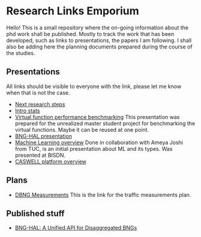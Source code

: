 # Research Links Emporium

Hello! This is a small repository where the on-going information about the phd work shall be published. Mostly to track the work that has been developed, such as links to presentations,
the papers I am following. I shall also be adding here the planning documents prepared during the course of the studies.

## Presentations

All links should be visible to everyone with the link, please let me know when that is not the case.

* [Next research steps](https://docs.google.com/presentation/d/1nQrWBsNHM7JuzxKupqIy4x8VtmsP0BANBXUnKdnXWyY/edit?usp=sharing)
* [Intro stats](https://docs.google.com/presentation/d/1QuUIis23fo33pzIOjXtRDluhpNCTnQwXt48LdimazRA/edit?usp=sharing)
* [Virtual function performance benchmarking](https://docs.google.com/presentation/d/1p2yPKPnERp4iJ3NklOPqwXmV3SGJubUVlEqNP_cUGiY/edit?usp=sharing)
This presentation was prepared for the unrealized master student project for benchmarking the virtual functions. Maybe it can be reused at one point.
* [BNG-HAL presentation](https://docs.google.com/presentation/d/1SAISxUQ-1muUMb-BiF_8YRlrCdiHN9cHHVU2SOw3UVA/edit?usp=sharing)
* [Machine Learning overview](https://docs.google.com/presentation/d/1SAISxUQ-1muUMb-BiF_8YRlrCdiHN9cHHVU2SOw3UVA/edit?usp=sharing)
Done in collaboration with Ameya Joshi from TUC, is an initial presentation about ML and its types. Was presented at BISDN.
* [CASWELL platform overview](https://docs.google.com/presentation/d/1wiW-9OxizeVXvAVMcbFA6tx4mLmOBpjeutvP3Ikk9Ww/edit?usp=sharing)

## Plans

* [DBNG Measurements](traffic_classes_analysis.pdf)
This is the link for the traffic measurements plan.

## Published stuff
* [BNG-HAL: A Unified API for Disaggregated BNGs](https://ieeexplore.ieee.org/document/9665122)
